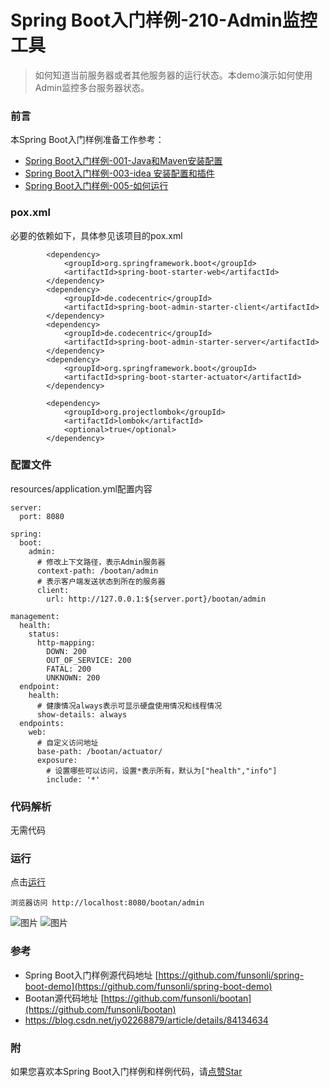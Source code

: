 # Spring Boot入门样例-210-Admin监控工具

> 如何知道当前服务器或者其他服务器的运行状态。本demo演示如何使用Admin监控多台服务器状态。

### 前言

本Spring Boot入门样例准备工作参考：

- [Spring Boot入门样例-001-Java和Maven安装配置](https://github.com/funsonli/spring-boot-demo/blob/master/doc/spring-boot-demo-001-java.md)
- [Spring Boot入门样例-003-idea 安装配置和插件](https://github.com/funsonli/spring-boot-demo/blob/master/doc/spring-boot-demo-003-idea.md)
- [Spring Boot入门样例-005-如何运行](https://github.com/funsonli/spring-boot-demo/blob/master/doc/spring-boot-demo-005-run.md)

### pox.xml
必要的依赖如下，具体参见该项目的pox.xml
```
        <dependency>
            <groupId>org.springframework.boot</groupId>
            <artifactId>spring-boot-starter-web</artifactId>
        </dependency>
        <dependency>
            <groupId>de.codecentric</groupId>
            <artifactId>spring-boot-admin-starter-client</artifactId>
        </dependency>
        <dependency>
            <groupId>de.codecentric</groupId>
            <artifactId>spring-boot-admin-starter-server</artifactId>
        </dependency>
        <dependency>
            <groupId>org.springframework.boot</groupId>
            <artifactId>spring-boot-starter-actuator</artifactId>
        </dependency>

        <dependency>
            <groupId>org.projectlombok</groupId>
            <artifactId>lombok</artifactId>
            <optional>true</optional>
        </dependency>
```

### 配置文件

resources/application.yml配置内容
```
server:
  port: 8080

spring:
  boot:
    admin:
      # 修改上下文路径，表示Admin服务器
      context-path: /bootan/admin
      # 表示客户端发送状态到所在的服务器
      client:
        url: http://127.0.0.1:${server.port}/bootan/admin

management:
  health:
    status:
      http-mapping:
        DOWN: 200
        OUT_OF_SERVICE: 200
        FATAL: 200
        UNKNOWN: 200
  endpoint:
    health:
      # 健康情况always表示可显示硬盘使用情况和线程情况
      show-details: always
  endpoints:
    web:
      # 自定义访问地址
      base-path: /bootan/actuator/
      exposure:
        # 设置哪些可以访问，设置*表示所有，默认为["health","info"]
        include: '*'
```

### 代码解析

无需代码

### 运行

点击[运行](https://github.com/funsonli/spring-boot-demo/blob/master/doc/spring-boot-demo-005-run.md)

```
浏览器访问 http://localhost:8080/bootan/admin

```

![图片](https://raw.githubusercontent.com/funsonli/spring-boot-demo/master/doc/images/spring-boot-demo-210-template-01.png?raw=true)
![图片](https://raw.githubusercontent.com/funsonli/spring-boot-demo/master/doc/images/spring-boot-demo-210-template-03.png?raw=true)

### 参考
- Spring Boot入门样例源代码地址 [https://github.com/funsonli/spring-boot-demo](https://github.com/funsonli/spring-boot-demo)
- Bootan源代码地址 [https://github.com/funsonli/bootan](https://github.com/funsonli/bootan)
- https://blog.csdn.net/jy02268879/article/details/84134634


### 附
如果您喜欢本Spring Boot入门样例和样例代码，请[点赞Star](https://github.com/funsonli/spring-boot-demo)

